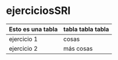 # ejerciciosSRI

Esto es una tabla | tabla tabla tabla
|------------------|-----------------|
ejercicio 1 | cosas
ejercicio 2 | más cosas
